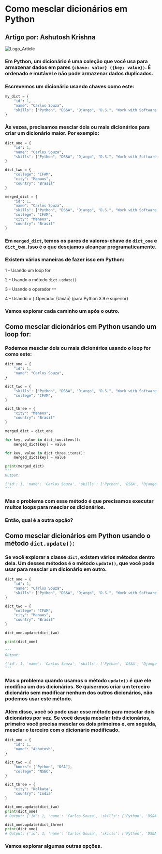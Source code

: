 # Como mesclar dicionários em Python

## Artigo por: Ashutosh Krishna

![Logo_Article](https://www.freecodecamp.org/news/content/images/size/w2000/2021/12/Black-Moon-Blog-Banner--1--1.png)

### Em Python, um dicionário é uma coleção que você usa para armazenar dados em pares `{chave: valor} ({key: value})`. É ordenado e mutável e não pode armazenar dados duplicados.

### Escrevemos um dicionário usando chaves como este:

```python
my_dict = {
    "id": 1,
    "name": "Carlos Souza",
    "skills": ["Python", "DS&A", "Django", "D.S.", "Work with Software Development"]
}
```

### Às vezes, precisamos mesclar dois ou mais dicionários para criar um dicionário maior. Por exemplo:

```python
dict_one = {
    "id": 1,
    "name": "Carlos Souza",
    "skills": ["Python", "DS&A", "Django", "D.S.", "Work with Software Development"]
}

dict_two = {
    "college": "IFAM",
    "city": "Manaus",
    "country": "Brasil"
}

merged_dict = {
    "id": 1,
    "name": "Carlos Souza",
    "skills": ["Python", "DS&A", "Django", "D.S.", "Work with Software Development"],
    "college": "IFAM",
    "city": "Manaus",
    "country": "Brasil"
}
```

### Em `merged_dict`, temos os pares de valores-chave de `dict_one` e `dict_two`. Isso é o que desejamos alcançar programaticamente.

### Existem várias maneiras de fazer isso em Python:

1 - Usando um loop for

2 - Usando o método `dict.update()`

3 - Usando o operador `**`

4 - Usando o `|` Operador (União) (para Python 3.9 e superior)

### Vamos explorar cada caminho um após o outro.

## Como mesclar dicionários em Python usando um loop for:

### Podemos mesclar dois ou mais dicionários usando o loop for como este:

```python
dict_one = {
    "id": 1,
    "name": "Carlos Souza",
}

dict_two = {
    "skills": ["Python", "DS&A", "Django", "D.S.", "Work with Software Development"],
    "college": "IFAM",
}

dict_three = {
    "city": "Manaus",
    "country": "Brasil"
}

merged_dict = dict_one

for key, value in dict_two.items():
    merged_dict[key] = value

for key, value in dict_three.items():
    merged_dict[key] = value

print(merged_dict)
"""
Output:

{'id': 1, 'name': 'Carlos Souza', 'skills': ['Python', 'DS&A', 'Django', 'D.S.', 'Work with Software Development'], 'college': 'IFAM', 'city': 'Manaus', 'country': 'Brasil'}
"""
```

### Mas o problema com esse método é que precisamos executar muitos loops para mesclar os dicionários.

### Então, qual é a outra opção?

## Como mesclar dicionários em Python usando o método `dict.update()`:

### Se você explorar a classe `dict`, existem vários métodos dentro dela. Um desses métodos é o método `update()`, que você pode usar para mesclar um dicionário em outro.

```python
dict_one = {
    "id": 1,
    "name": "Carlos Souza",
    "skills": ["Python", "DS&A", "Django", "D.S.", "Work with Software Development"],
}

dict_two = {
    "college": "IFAM",
    "city": "Manaus",
    "country": "Brasil"
}

dict_one.update(dict_two)

print(dict_one)

"""
Output:

{'id': 1, 'name': 'Carlos Souza', 'skills': ['Python', 'DS&A', 'Django', 'D.S.', 'Work with Software Development'], 'college': 'IFAM', 'city': 'Manaus', 'country': 'Brasil'}
"""
```

### Mas o problema quando usamos o método `update()` é que ele modifica um dos dicionários. Se quisermos criar um terceiro dicionário sem modificar nenhum dos outros dicionários, não podemos usar este método.

### Além disso, você só pode usar esse método para mesclar dois dicionários por vez. Se você deseja mesclar três dicionários, primeiro você precisa mesclar os dois primeiros e, em seguida, mesclar o terceiro com o dicionário modificado.

```python
dict_one = {
    "id": 1,
    "name": "Ashutosh",
}

dict_two = {
    "books": ["Python", "DSA"],
    "college": "NSEC",
}

dict_three = {
    "city": "Kolkata",
    "country": "India"
}

dict_one.update(dict_two)
print(dict_one)
# Output: {'id': 1, 'name': 'Carlos Souza', 'skills': ['Python', 'DS&A', 'Django', 'D.S.', 'Work with Software Development'], 'college': 'IFAM'}

dict_one.update(dict_three)
print(dict_one)
# Output: {'id': 1, 'name': 'Carlos Souza', 'skills': ['Python', 'DS&A', 'Django', 'D.S.', 'Work with Software Development'], 'college': 'IFAM', 'city': 'Manaus', 'country': 'Brasil'}
```

### Vamos explorar algumas outras opções.
